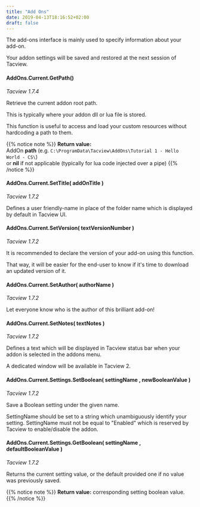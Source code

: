 ```yaml
---
title: "Add Ons"
date: 2019-04-13T18:16:52+02:00
draft: false
---
```



The add-ons interface is mainly used to specify information about your add-on.

Your addon settings will be saved and restored at the next session of Tacview.


#### AddOns.Current.GetPath()
*Tacview 1.7.4*

Retrieve the current addon root path.

This is typically where your addon dll or lua file is stored.

This function is useful to access and load your custom resources without hardcoding a path to them.

{{% notice note %}}
**Return value:**<br>
		AddOn **path** (e.g. `C:\ProgramData\Tacview\AddOns\Tutorial 1 - Hello World - CS\`)<br>
		or **nil** if not applicable (typically for lua code injected over a pipe)
{{% /notice %}}


#### AddOns.Current.SetTitle( addOnTitle )
*Tacview 1.7.2*

Defines a user friendly-name in place of the folder name which is displayed by default in Tacview UI.


#### AddOns.Current.SetVersion( textVersionNumber )
*Tacview 1.7.2*

It is recommended to declare the version of your add-on using this function.

That way, it will be easier for the end-user to know if it's time to download an updated version of it.


#### AddOns.Current.SetAuthor( authorName )
*Tacview 1.7.2*

Let everyone know who is the author of this brilliant add-on!


#### AddOns.Current.SetNotes( textNotes )
*Tacview 1.7.2*

Defines a text which will be displayed in Tacview status bar when your addon is selected in the addons menu.

A dedicated window will be available in Tacview 2.


#### AddOns.Current.Settings.SetBoolean( settingName , newBooleanValue )
*Tacview 1.7.2*

Save a Boolean setting under the given name.

SettingName should be set to a string which unambiguously identify your setting.
SettingName must not be equal to "Enabled" which is reserved by Tacview to enable/disable the addon.


#### AddOns.Current.Settings.GetBoolean( settingName , defaultBooleanValue )
*Tacview 1.7.2*

Returns the current setting value, or the default provided one if no value was previously saved.

{{% notice note %}}
**Return value:**
corresponding setting boolean value.
{{% /notice %}}
